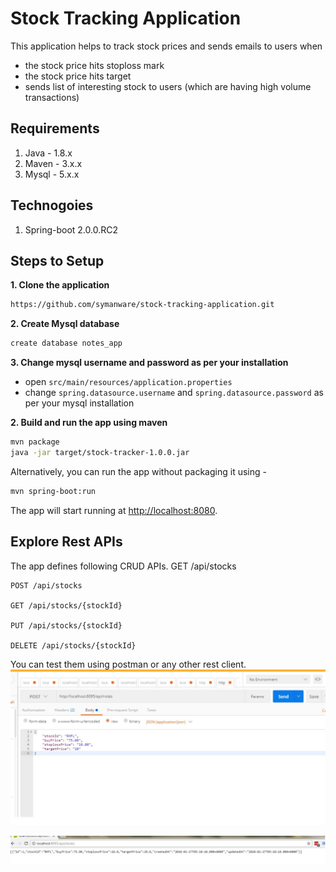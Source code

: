 # Stock Tracking Application
This application helps to track stock prices and 
sends emails to users when
* the stock price hits stoploss mark
* the stock price hits target 
* sends list of interesting stock to users (which are having high volume transactions) 

## Requirements
1. Java - 1.8.x
2. Maven - 3.x.x
3. Mysql - 5.x.x

## Technogoies
1. Spring-boot 2.0.0.RC2

## Steps to Setup
**1. Clone the application**
```bash
https://github.com/symanware/stock-tracking-application.git
```

**2. Create Mysql database**
```bash
create database notes_app
```

**3. Change mysql username and password as per your installation**
+ open `src/main/resources/application.properties`
+ change `spring.datasource.username` and `spring.datasource.password` as per your mysql installation

**2. Build and run the app using maven**
```bash
mvn package
java -jar target/stock-tracker-1.0.0.jar
```
Alternatively, you can run the app without packaging it using -
```bash
mvn spring-boot:run
```
The app will start running at <http://localhost:8080>.
## Explore Rest APIs
The app defines following CRUD APIs.
    GET /api/stocks

    POST /api/stocks
    
    GET /api/stocks/{stockId}
    
    PUT /api/stocks/{stockId}
    
    DELETE /api/stocks/{stockId}

You can test them using postman or any other rest client.
![alt create stocks](readme/poststocks.jpg)

![alt get stocks](readme/getstocks.jpg)
